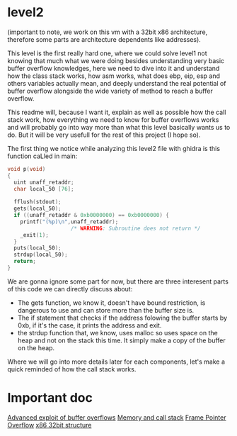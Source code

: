 # level2

(important to note, we work on this vm with a 32bit x86 architecture, therefore some parts are architecture dependents like addresses).

This level is the first really hard one, where we could solve level1 not knowing that much what we were doing besides understanding very basic buffer overflow knowledges, here we need to dive into it and understand how the class stack works, how asm works, what does ebp, eip, esp and others variables actually mean, and deeply understand the real potential of buffer overflow alongside the wide variety of method to reach a buffer overflow.

This readme will, because I want it, explain as well as possible how the call stack work, how everything we need to know for buffer overflows works and will probably go into way more than what this level basically wants us to do. But it will be very usefull for the rest of this project (I hope so).

The first thing we notice while analyzing this level2 file with ghidra is this function caLled in main:
```c
void p(void)
{
  uint unaff_retaddr;
  char local_50 [76];
  
  fflush(stdout);
  gets(local_50);
  if ((unaff_retaddr & 0xb0000000) == 0xb0000000) {
    printf("(%p)\n",unaff_retaddr);
                    /* WARNING: Subroutine does not return */
    _exit(1);
  }
  puts(local_50);
  strdup(local_50);
  return;
}
```

We are gonna ignore some part for now, but there are three interesent parts of this code we can directly discuss about:
- The gets function, we know it, doesn't have bound restriction, is dangerous to use and can store more than the buffer size is.
- The if statement that checks if the address folowing the buffer starts by 0xb, if it's the case, it prints the address and exit.
- the strdup function that, we know, uses malloc so uses space on the heap and not on the stack this time. It simply make a copy of the buffer on the heap.

Where we will go into more details later for each components, let's make a quick reminded of how the call stack works.

# Important doc

[Advanced exploit of buffer overflows](https://arxiv.org/pdf/cs/0405073)
[Memory and call stack](https://textbook.cs161.org/memory-safety/x86.html)
[Frame Pointer Overflow](https://bob3rdnewbie.tistory.com/188)
[x86 32bit structure](https://tirkarp.medium.com/understanding-x86-assembly-5d7d637efb5)